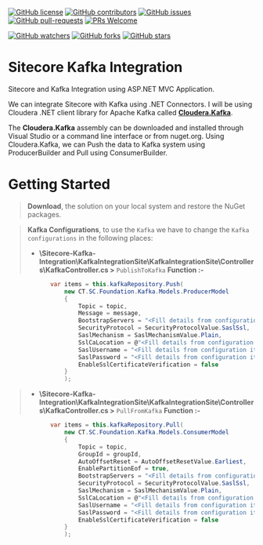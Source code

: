 [![GitHub license](https://img.shields.io/github/license/amitkumar-ak/sitecore-kafka-integration.svg)](https://github.com/amitkumar-ak/sitecore-kafka-integration/blob/master/LICENSE)
[![GitHub contributors](https://img.shields.io/github/contributors/amitkumar-ak/sitecore-kafka-integration.svg)](https://GitHub.com/amitkumar-ak/sitecore-kafka-integration/graphs/contributors/)
[![GitHub issues](https://img.shields.io/github/issues/amitkumar-ak/sitecore-kafka-integration.svg)](https://GitHub.com/amitkumar-ak/sitecore-kafka-integration/issues/)
[![GitHub pull-requests](https://img.shields.io/github/issues-pr/amitkumar-ak/sitecore-kafka-integration.svg)](https://GitHub.com/amitkumar-ak/sitecore-kafka-integration/pulls/)
[![PRs Welcome](https://img.shields.io/badge/PRs-welcome-brightgreen.svg?style=flat-square)](http://makeapullrequest.com)

[![GitHub watchers](https://img.shields.io/github/watchers/amitkumar-ak/sitecore-kafka-integration.svg?style=social&label=Watch&maxAge=2592000)](https://GitHub.com/amitkumar-ak/sitecore-kafka-integration/watchers/)
[![GitHub forks](https://img.shields.io/github/forks/amitkumar-ak/sitecore-kafka-integration.svg?style=social&label=Fork&maxAge=2592000)](https://GitHub.com/amitkumar-ak/sitecore-kafka-integration/network/)
[![GitHub stars](https://img.shields.io/github/stars/amitkumar-ak/sitecore-kafka-integration.svg?style=social&label=Star&maxAge=2592000)](https://GitHub.com/amitkumar-ak/sitecore-kafka-integration/stargazers/)

# Sitecore Kafka Integration
Sitecore and Kafka Integration using ASP.NET MVC Application.

We can integrate Sitecore with Kafka using .NET Connectors. I will be using Cloudera .NET client library for Apache Kafka called [**Cloudera.Kafka**](https://docs.cloudera.com/runtime/7.2.8/kafka-developing-applications/topics/kafka-develop-dotnet.html).

The **Cloudera.Kafka** assembly can be downloaded and installed through Visual Studio or a command line interface or from nuget.org.
Using Cloudera.Kafka, we can Push the data to Kafka system using ProducerBuilder and Pull using ConsumerBuilder.

# Getting Started

> **Download**, the solution on your local system and restore the NuGet packages.

> **Kafka Configurations**, to use the `Kafka` we have to change the `Kafka configurations` in the following places:
> - **\Sitecore-Kafka-Integration\KafkaIntegrationSite\KafkaIntegrationSite\Controllers\KafkaController.cs >** `PublishToKafka` **Function :-** 
```csharp
            var items = this.kafkaRepository.Push(
                new CT.SC.Foundation.Kafka.Models.ProducerModel
                {
                    Topic = topic,
                    Message = message,
                    BootstrapServers = "<Fill details from configuration items>",
                    SecurityProtocol = SecurityProtocolValue.SaslSsl,
                    SaslMechanism = SaslMechanismValue.Plain,
                    SslCaLocation = @"<Fill details from configuration items>",
                    SaslUsername = "<Fill details from configuration items>",
                    SaslPassword = "<Fill details from configuration items>",
                    EnableSslCertificateVerification = false
                }
                ); 
```

> - **\Sitecore-Kafka-Integration\KafkaIntegrationSite\KafkaIntegrationSite\Controllers\KafkaController.cs >** `PullFromKafka` **Function :-** 
```csharp
            var items = this.kafkaRepository.Pull(
                new CT.SC.Foundation.Kafka.Models.ConsumerModel
                {
                    Topic = topic,
                    GroupId = groupId,
                    AutoOffsetReset = AutoOffsetResetValue.Earliest,
                    EnablePartitionEof = true,
                    BootstrapServers = "<Fill details from configuration items>",
                    SecurityProtocol = SecurityProtocolValue.SaslSsl,
                    SaslMechanism = SaslMechanismValue.Plain,
                    SslCaLocation = @"<Fill details from configuration items>",
                    SaslUsername = "<Fill details from configuration items>",
                    SaslPassword = "<Fill details from configuration items>",
                    EnableSslCertificateVerification = false
                }
                );
```

